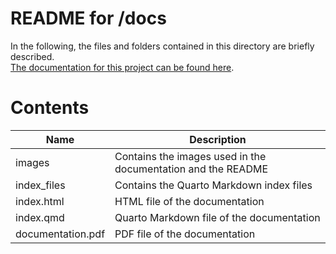 <h1>README for /docs</h1>
<p>
In the following, the files and folders contained in this directory are briefly described.
<br>
<a href="https://global-health-engineering.github.io/pre-cleaning-system-design-for-HDPE-bottles/">The documentation for this project can be found here</a>.
</b>
<br>
</p>

# Contents

| Name      | Description |
| ----------- | ----------- |
| images      | Contains the images used in the documentation and the README    |
| index_files   | Contains the Quarto Markdown index files |
| index.html   | HTML file of the documentation |
| index.qmd   | Quarto Markdown file of the documentation |
| documentation.pdf   | PDF file of the documentation |



